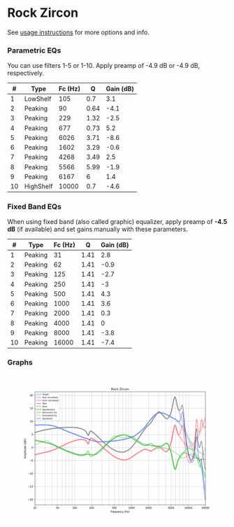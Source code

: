 # Rock Zircon
See [usage instructions](https://github.com/jaakkopasanen/AutoEq#usage) for more options and info.

### Parametric EQs
You can use filters 1-5 or 1-10. Apply preamp of -4.9 dB or -4.9 dB, respectively.

|   # | Type      |   Fc (Hz) |    Q |   Gain (dB) |
|-----|-----------|-----------|------|-------------|
|   1 | LowShelf  |       105 | 0.7  |         3.1 |
|   2 | Peaking   |        90 | 0.64 |        -4.1 |
|   3 | Peaking   |       229 | 1.32 |        -2.5 |
|   4 | Peaking   |       677 | 0.73 |         5.2 |
|   5 | Peaking   |      6026 | 3.71 |        -8.6 |
|   6 | Peaking   |      1602 | 3.29 |        -0.6 |
|   7 | Peaking   |      4268 | 3.49 |         2.5 |
|   8 | Peaking   |      5566 | 5.99 |        -1.9 |
|   9 | Peaking   |      6167 | 6    |         1.4 |
|  10 | HighShelf |     10000 | 0.7  |        -4.6 |

### Fixed Band EQs
When using fixed band (also called graphic) equalizer, apply preamp of **-4.5 dB** (if available) and set gains manually with these parameters.

|   # | Type    |   Fc (Hz) |    Q |   Gain (dB) |
|-----|---------|-----------|------|-------------|
|   1 | Peaking |        31 | 1.41 |         2.8 |
|   2 | Peaking |        62 | 1.41 |        -0.9 |
|   3 | Peaking |       125 | 1.41 |        -2.7 |
|   4 | Peaking |       250 | 1.41 |        -3   |
|   5 | Peaking |       500 | 1.41 |         4.3 |
|   6 | Peaking |      1000 | 1.41 |         3.6 |
|   7 | Peaking |      2000 | 1.41 |         0.3 |
|   8 | Peaking |      4000 | 1.41 |         0   |
|   9 | Peaking |      8000 | 1.41 |        -3.8 |
|  10 | Peaking |     16000 | 1.41 |        -7.4 |

### Graphs
![](./Rock%20Zircon.png)
